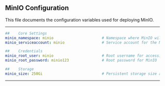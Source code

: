## MinIO Configuration

This file documents the configuration variables used for deploying MinIO.

---

```yaml
##    Core Settings 
minio_namespace: minio                      # Namespace where MinIO will be deployed
minio_serviceaccount: minio                 # Service account for the MinIO pods

##    Credentials 
minio_root_user: minio                      # Root username for accessing the MinIO UI and API
minio_root_password: minio123               # Root password for MinIO

##    Storage 
minio_size: 250Gi                           # Persistent storage size allocated to MinIO
```
---